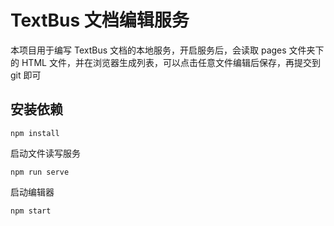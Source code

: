 TextBus 文档编辑服务
===========================

本项目用于编写 TextBus 文档的本地服务，开启服务后，会读取 pages 文件夹下的 HTML 文件，并在浏览器生成列表，可以点击任意文件编辑后保存，再提交到 git 即可

## 安装依赖

```
npm install
```

启动文件读写服务

```
npm run serve
```

启动编辑器

```
npm start
```
